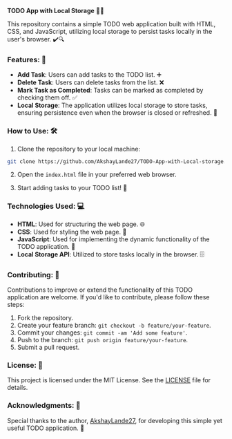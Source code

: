 **TODO App with Local Storage** 📝✨

This repository contains a simple TODO web application built with HTML, CSS, and JavaScript, utilizing local storage to persist tasks locally in the user's browser. ✔️🔍

### Features: 🚀

- **Add Task**: Users can add tasks to the TODO list. ➕
- **Delete Task**: Users can delete tasks from the list. ❌
- **Mark Task as Completed**: Tasks can be marked as completed by checking them off. ✅
- **Local Storage**: The application utilizes local storage to store tasks, ensuring persistence even when the browser is closed or refreshed. 💾

### How to Use: 🛠️

1. Clone the repository to your local machine:

```bash
git clone https://github.com/AkshayLande27/TODO-App-with-Local-storage.git
```

2. Open the `index.html` file in your preferred web browser.

3. Start adding tasks to your TODO list! 📌

### Technologies Used: 💻

- **HTML**: Used for structuring the web page. 🌐
- **CSS**: Used for styling the web page. 🎨
- **JavaScript**: Used for implementing the dynamic functionality of the TODO application. 🧩
- **Local Storage API**: Utilized to store tasks locally in the browser. 🗄️

### Contributing: 🤝

Contributions to improve or extend the functionality of this TODO application are welcome. If you'd like to contribute, please follow these steps:

1. Fork the repository.
2. Create your feature branch: `git checkout -b feature/your-feature`.
3. Commit your changes: `git commit -am 'Add some feature'`.
4. Push to the branch: `git push origin feature/your-feature`.
5. Submit a pull request.

### License: 📜

This project is licensed under the MIT License. See the [LICENSE](https://github.com/AkshayLande27/TODO-App-with-Local-storage/blob/main/LICENSE) file for details.

### Acknowledgments: 🙏

Special thanks to the author, [AkshayLande27](https://github.com/AkshayLande27), for developing this simple yet useful TODO application. 👏
